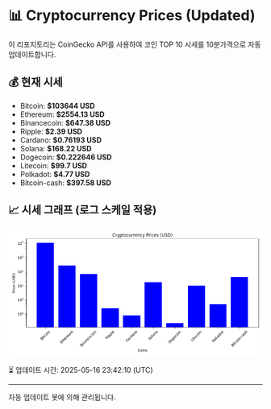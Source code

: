 
# 📊 Cryptocurrency Prices (Updated)

이 리포지토리는 CoinGecko API를 사용하여 코인 TOP 10 시세를 10분가격으로 자동 업데이트합니다.

## 💰 현재 시세
- Bitcoin: **$103644 USD**
- Ethereum: **$2554.13 USD**
- Binancecoin: **$647.38 USD**
- Ripple: **$2.39 USD**
- Cardano: **$0.76193 USD**
- Solana: **$168.22 USD**
- Dogecoin: **$0.222646 USD**
- Litecoin: **$99.7 USD**
- Polkadot: **$4.77 USD**
- Bitcoin-cash: **$397.58 USD**

## 📈 시세 그래프 (로그 스케일 적용)
![Crypto Prices](crypto_prices.png)

⏳ 업데이트 시간: 2025-05-16 23:42:10 (UTC)

---
자동 업데이트 봇에 의해 관리됩니다.
